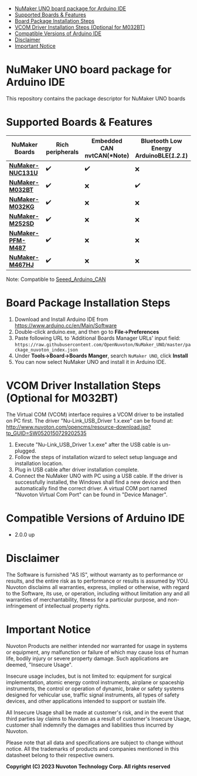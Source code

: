 - [NuMaker UNO board package for Arduino IDE](#numaker-uno-board-package-for-arduino-ide)
- [Supported Boards & Features](#supported-boards--features)
- [Board Package Installation Steps](#board-package-installation-steps)
- [VCOM Driver Installation Steps (Optional for M032BT)](#vcom-driver-installation-steps-optional-for-m032bt)
- [Compatible Versions of Arduino IDE](#compatible-versions-of-arduino-ide)
- [Disclaimer](#disclaimer)
- [Important Notice](#important-notice)

# NuMaker UNO board package for Arduino IDE
This repository contains the package descriptor for NuMaker UNO boards

# Supported Boards & Features

| NuMaker Boards | Rich peripherals |Embedded CAN<br>nvtCAN(*Note) |Bluetooth Low Energy<br>ArduinoBLE(***1.2.1***) |
| -------------- | ---------------- | ----------------------------------------------- |----------------------------------------------- |
| **[NuMaker-NUC131U](https://direct.nuvoton.com/en/numaker-nuc131u)**     | ✔️              | ✔️                                               | ❌                                          |
| **[NuMaker-M032BT](https://direct.nuvoton.com/en)**     | ✔️              | ❌                                               | ✔️                                           |
| **[NuMaker-M032KG](https://direct.nuvoton.com/en/numaker-m032kg)**     | ✔️              | ❌                                               | ️❌                                         |
| **[NuMaker-M252SD](https://direct.nuvoton.com/en/numaker-m252sd)**       | ✔️              | ❌                                               | ❌                                           |
| **[NuMaker-PFM-M487](https://direct.nuvoton.com/en/numaker-pfm-m487)**       | ✔️              | ❌                                               | ❌                                           |
| **[NuMaker-M467HJ](https://direct.nuvoton.com/en/numaker-m467hj)**       | ✔️              | ❌                                               | ❌                                           |

Note: Compatible to [Seeed_Arduino_CAN](https://github.com/Seeed-Studio/Seeed_Arduino_CAN)

# Board Package Installation Steps
1. Download and Install Arduino IDE from https://www.arduino.cc/en/Main/Software
2. Double-click arduino.exe, and then go to **File->Preferences**
3. Paste following URL to 'Additional Boards Manager URLs' input field: 
`https://raw.githubusercontent.com/OpenNuvoton/NuMaker_UNO/master/package_nuvoton_index.json`
4. Under **Tools->Board->Boards Manger**, search `NuMaker UNO`, click **Install**
5. You can now select NuMaker UNO and install it in Arduino IDE.

# VCOM Driver Installation Steps (Optional for M032BT)
The Virtual COM (VCOM) interface requires a VCOM driver to be installed on PC first. 
The driver "Nu-Link_USB_Driver 1.x.exe" can be found at: http://www.nuvoton.com/opencms/resource-download.jsp?tp_GUID=SW0520150729202535

1. Execute "Nu-Link_USB_Driver 1.x.exe" after the USB cable is un-plugged.
2. Follow the steps of installation wizard to select setup language and installation location.
3. Plug in USB cable after driver installation complete.
4. Connect the NuMaker UNO with PC using a USB cable. If the driver is successfully installed, the Windows shall find a new device and then automatically find the correct driver. A virtual COM port named "Nuvoton Virtual Com Port" can be found in "Device Manager".

# Compatible Versions of Arduino IDE
* 2.0.0 up

# Disclaimer
The Software is furnished "AS IS", without warranty as to performance or results, and
the entire risk as to performance or results is assumed by YOU. Nuvoton disclaims all
warranties, express, implied or otherwise, with regard to the Software, its use, or
operation, including without limitation any and all warranties of merchantability, fitness
for a particular purpose, and non-infringement of intellectual property rights.

# Important Notice
Nuvoton Products are neither intended nor warranted for usage in systems or equipment,
any malfunction or failure of which may cause loss of human life, bodily injury or severe
property damage. Such applications are deemed, "Insecure Usage".

Insecure usage includes, but is not limited to: equipment for surgical implementation,
atomic energy control instruments, airplane or spaceship instruments, the control or
operation of dynamic, brake or safety systems designed for vehicular use, traffic signal
instruments, all types of safety devices, and other applications intended to support or
sustain life.

All Insecure Usage shall be made at customer's risk, and in the event that third parties
lay claims to Nuvoton as a result of customer's Insecure Usage, customer shall indemnify
the damages and liabilities thus incurred by Nuvoton.

Please note that all data and specifications are subject to change without notice. All the
trademarks of products and companies mentioned in this datasheet belong to their respective
owners.


**Copyright (C) 2023 Nuvoton Technology Corp. All rights reserved**
